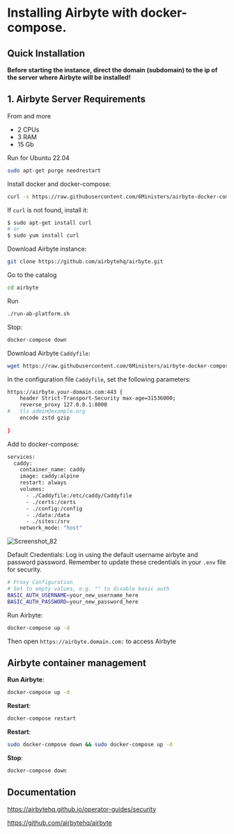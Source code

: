 # Installing Airbyte with docker-compose.

## Quick Installation

**Before starting the instance, direct the domain (subdomain) to the ip of the server where Airbyte will be installed!**

## 1. Airbyte Server Requirements
From and more
- 2 CPUs
- 3 RAM 
- 15 Gb 

Run for Ubuntu 22.04

``` bash
sudo apt-get purge needrestart
```

Install docker and docker-compose:

``` bash
curl -s https://raw.githubusercontent.com/6Ministers/airbyte-docker-compose-for-business/master/setup.sh | sudo bash -s
```

If `curl` is not found, install it:

``` bash
$ sudo apt-get install curl
# or
$ sudo yum install curl
```


Download Airbyte instance:

``` bash
git clone https://github.com/airbytehq/airbyte.git
```

Go to the catalog
``` bash
cd airbyte
```

Run
``` bash
./run-ab-platform.sh
```

Stop:

``` bash
docker-compose down
```


Download Airbyte `Caddyfile`:
``` bash
wget https://raw.githubusercontent.com/6Ministers/airbyte-docker-compose-for-business/master/Caddyfile
```

In the configuration file `Caddyfile`, set the following parameters:

``` bash
https://airbyte.your-domain.com:443 {
    header Strict-Transport-Security max-age=31536000;
    reverse_proxy 127.0.0.1:8000
#	tls admin@example.org
	encode zstd gzip
	
}
```

Add to docker-compose:
``` bash
services:
  caddy:
    container_name: caddy   
    image: caddy:alpine
    restart: always
    volumes:
      - ./Caddyfile:/etc/caddy/Caddyfile
      - ./certs:/certs
      - ./config:/config
      - ./data:/data
      - ./sites:/srv
    network_mode: "host"
```
![Screenshot_82](https://github.com/6Ministers/airbyte-docker-compose-for-business/assets/11208423/94dd5eac-c52b-4664-a5f3-e956176b934e)


Default Credentials: Log in using the default username airbyte and password password. Remember to update these credentials in your ``.env`` file for security.

``` bash
# Proxy Configuration
# Set to empty values, e.g. "" to disable basic auth
BASIC_AUTH_USERNAME=your_new_username_here
BASIC_AUTH_PASSWORD=your_new_password_here
```

Run Airbyte:
``` bash
docker-compose up -d
```
Then open `https://airbyte.domain.com:` to access Airbyte


## Airbyte container management

**Run Airbyte**:

``` bash
docker-compose up -d
```

**Restart**:

``` bash
docker-compose restart
```

**Restart**:

``` bash
sudo docker-compose down && sudo docker-compose up -d
```

**Stop**:

``` bash
docker-compose down
```

## Documentation


https://airbytehq.github.io/operator-guides/security

https://github.com/airbytehq/airbyte

